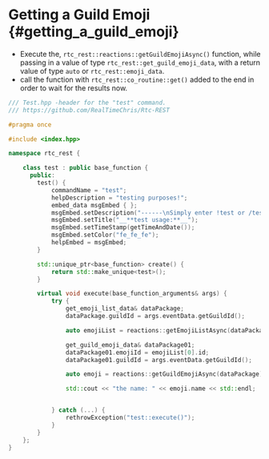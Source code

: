 Getting a Guild Emoji {#getting_a_guild_emoji}
============
- Execute the, `rtc_rest::reactions::getGuildEmojiAsync()` function, while passing in a value of type `rtc_rest::get_guild_emoji_data`, with a return value of type `auto` or `rtc_rest::emoji_data`.
- call the function with `rtc_rest::co_routine::get()` added to the end in order to wait for the results now.

```cpp
/// Test.hpp -header for the "test" command.
/// https://github.com/RealTimeChris/Rtc-REST

#pragma once

#include <index.hpp>

namespace rtc_rest {

	class test : public base_function {
	  public:
		test() {
			commandName = "test";
			helpDescription = "testing purposes!";
			embed_data msgEmbed { };
			msgEmbed.setDescription("------\nSimply enter !test or /test!\n------");
			msgEmbed.setTitle("__**test usage:**__");
			msgEmbed.setTimeStamp(getTimeAndDate());
			msgEmbed.setColor("fe_fe_fe");
			helpEmbed = msgEmbed;
		}

		std::unique_ptr<base_function> create() {
			return std::make_unique<test>();
		}

		virtual void execute(base_function_arguments& args) {
			try {
				get_emoji_list_data& dataPackage;
				dataPackage.guildId = args.eventData.getGuildId();

				auto emojiList = reactions::getEmojiListAsync(dataPackage).get();

				get_guild_emoji_data& dataPackage01;
				dataPackage01.emojiId = emojiList[0].id;
				dataPackage01.guildId = args.eventData.getGuildId();

				auto emoji = reactions::getGuildEmojiAsync(dataPackage).get();

				std::cout << "the name: " << emoji.name << std::endl;


			} catch (...) {
				rethrowException("test::execute()");
			}
		}
	};
}
```
